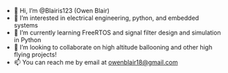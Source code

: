 - 👋 Hi, I’m @Blairis123 (Owen Blair)
- 👀 I’m interested in electrical engineering, python, and embedded systems
- 🌱 I’m currently learning FreeRTOS and signal filter design and simulation in Python
- 💞️ I’m looking to collaborate on high altitude ballooning and other high flying projects!
- 📫 You can reach me by email at owenblair18@gmail.com

<!---
Blairis123/Blairis123 is a ✨ special ✨ repository because its `README.md` (this file) appears on your GitHub profile.
You can click the Preview link to take a look at your changes.
--->
